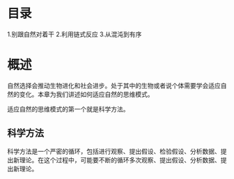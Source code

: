 # 目录
1.别跟自然对着干
2.利用链式反应
3.从混沌到有序

# 概述
自然选择会推动生物进化和社会进步。处于其中的生物或者说个体需要学会适应自然的变化。本章为我们讲述如何适应自然的思维模式。

适应自然的思维模式的第一个就是科学方法。
## 科学方法
科学方法是一个严密的循环，包括进行观察、提出假设、检验假设、分析数据、提出新理论。在这个过程中，可能要不断的循环多次观察、提出假设、分析数据、提出新理论。